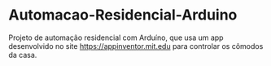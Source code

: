 # Automacao-Residencial-Arduino
Projeto de automação residencial com Arduíno, que usa um app desenvolvido no site https://appinventor.mit.edu para controlar os cômodos da casa. 
